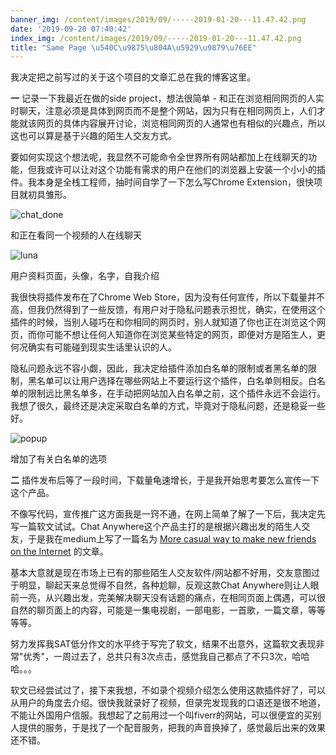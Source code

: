 ```yaml
---
banner_img: /content/images/2019/09/-----2019-01-20---11.47.42.png
date: '2019-09-20 07:40:42'
index_img: /content/images/2019/09/-----2019-01-20---11.47.42.png
title: "Same Page \u540C\u9875\u804A\u5929\u9879\u76EE"
---
```

我决定把之前写过的关于这个项目的文章汇总在我的博客这里。

**一**
记录一下我最近在做的side project，想法很简单 - 和正在浏览相同网页的人实时聊天，注意必须是具体到网页而不是整个网站，因为只有在相同网页上，人们才能就该网页的具体内容展开讨论，浏览相同网页的人通常也有相似的兴趣点，所以这也可以算是基于兴趣的陌生人交友方式。


要如何实现这个想法呢，我显然不可能命令全世界所有网站都加上在线聊天的功能，但我或许可以让对这个功能有需求的用户在他们的浏览器上安装一个小小的插件。我本身是全栈工程师，抽时间自学了一下怎么写Chrome Extension，很快项目就初具雏形。

![chat_done](/content/images/2019/09/chat_done.jpg)

和正在看同一个视频的人在线聊天

![luna](/content/images/2019/09/luna.png)

用户资料页面，头像，名字，自我介绍

我很快将插件发布在了Chrome Web Store，因为没有任何宣传，所以下载量并不高，但我仍然得到了一些反馈，有用户对于隐私问题表示担忧，确实，在使用这个插件的时候，当别人碰巧在和你相同的网页时，别人就知道了你也正在浏览这个网页，而你可能不想让任何人知道你在浏览某些特定的网页，即便对方是陌生人，更何况确实有可能碰到现实生话里认识的人。

隐私问题永远不容小觑，因此，我决定给插件添加白名单的限制或者黑名单的限制，黑名单可以让用户选择在哪些网站上不要运行这个插件，白名单则相反。白名单的限制远比黑名单多，在手动把网站加入白名单之前，这个插件永远不会运行。我想了很久，最终还是决定采取白名单的方式，毕竟对于隐私问题，还是稳妥一些好。

![popup](/content/images/2019/09/popup.png)

增加了有关白名单的选项



**二**
插件发布后等了一段时间，下载量龟速增长，于是我开始思考要怎么宣传一下这个产品。

不像写代码，宣传推广这方面我是一窍不通，在网上简单了解了一下后，我决定先写一篇软文试试。Chat Anywhere这个产品主打的是根据兴趣出发的陌生人交友，于是我在medium上写了一篇名为 [More casual way to make new friends on the Internet](https://medium.com/@ArchiiiiiTech/more-casual-way-to-make-new-friends-on-the-internet-5c233b5dcc3e) 的文章。

基本大意就是现在市场上已有的那些陌生人交友软件/网站都不好用，交友意图过于明显，聊起天来总觉得不自然，各种尬聊，反观这款Chat Anywhere则让人眼前一亮，从兴趣出发，完美解决聊天没有话题的痛点，在相同页面上偶遇，可以很自然的聊页面上的内容，可能是一集电视剧，一部电影，一首歌，一篇文章，等等等等。

努力发挥我SAT低分作文的水平终于写完了软文，结果不出意外，这篇软文表现非常"优秀"，一周过去了，总共只有3次点击，感觉我自己都点了不只3次，哈哈哈。。。

软文已经尝试过了，接下来我想，不如录个视频介绍怎么使用这款插件好了，可以从用户的角度去介绍。很快我就录好了视频，但录完发现我的口语还是很不地道，不能让外国用户信服。我想起了之前用过一个叫fiverr的网站，可以很便宜的买别人提供的服务，于是找了一个配音服务，把我的声音换掉了，感觉最后出来的效果还不错。

